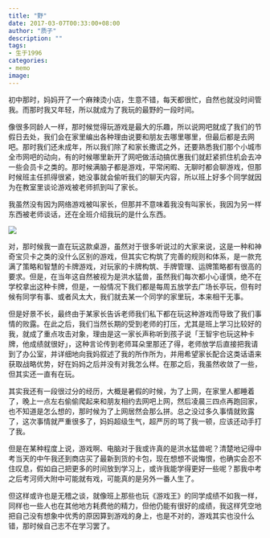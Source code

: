 ```yaml
---
title: "野"
date: 2017-03-07T00:33:00+08:00
author: "质子"
description: ""
tags:
- 生于1996
categories: 
- memo
image: 
---
```



初中那时，妈妈开了一个麻辣烫小店，生意不错，每天都很忙，自然也就没时间管我。而那时我又年轻，所以就成为了我玩的最野的一段时间。

像很多同龄人一样，那时候觉得玩游戏是最大的乐趣，所以说网吧就成了我们的节假日去处，我们会在家里编出各种理由说要和朋友去哪里哪里，但最后都是去网吧。那时我们还未成年，所以我们除了和家长撒谎之外，还要熟悉我们那个小城市全市网吧的动向，有的时候哪里新开了网吧做活动搞优惠我们就赶紧抓住机会去冲一些会员卡之类的。那时候满脑子都是游戏，平常闲暇、无聊时都会聊游戏，但那时候班主任抓得很紧，她没事就会偷听我们的聊天内容，所以班上好多个同学就因为在教室里谈论游戏被老师抓到叫了家长。

我虽然没有因为网络游戏被叫家长，但那并不意味着我没有叫家长，我因为另一样东西被老师谈话，还在全班介绍我玩的是什么东西。

![](/images/Pasted%20image%2020210307003247.png)

对，那时候我一直在玩这款桌游，虽然对于很多听说过的大家来说，这是一种和神奇宝贝卡之类的没什么区别的游戏，但其实它构筑了完善的规则和体系，是一款充满了策略和智慧的卡牌游戏，对玩家的卡牌构筑、手牌管理、运牌策略都有很高的要求。但是，在当年这自然被视为是洪水猛兽，虽然我们每次都小心谨慎，绝不在学校拿出这种卡牌，但是，一般情况下我们都是每周五放学去广场长亭玩，但有时候有同学有事、或者风太大，我们就去某一个同学的家里玩，本来相干无事。

但是好景不长，最终由于某家长告诉老师我们私下都在玩这种游戏而导致了我们事情的败露。在此之后，我们当然长期的受到老师的打压，尤其是班上学习比较好的我，就成了重点攻击对象，理由是这一家长声称听到孩子说「王智宇也玩这种卡牌，他成绩就很好」，这种言论传到老师耳朵里那还了得，老师放学后直接把我请到了办公室，并详细地向我妈叙述了我的所作所为，并用希望家长配合这类话语来获取战略优势，好在妈妈之后并没有对我怎么样。在那之后，我虽然收敛了一些，但其实还一直有在玩。

其实我还有一段很过分的经历，大概是暑假的时候，为了上网，在家里人都睡着了，晚上一点左右偷偷爬起来和朋友相约去网吧上网，然后凌晨三四点再跑回家，也不知道是怎么想的，那时候为了上网居然会那么拼。总之没过多久事情就败露了，这次事情就严重很多了，妈妈超级生气，超严厉的骂了我一顿，应该还动手打了我。

但是在某种程度上说，游戏啊、电脑对于我或许真的是洪水猛兽呢？清楚地记得中考当天的中午我还到商店买了最新到货的卡包，现在想想不说悔恨，也确实会忍不住叹息，假如自己把更多的时间放到学习上，或许我能学得更好一些呢？那我中考之后考河师大附中可能就有戏，可能真的是另外一番人生了。

但这样或许也是无稽之谈，就像班上那些也玩《游戏王》的同学成绩不如我一样，同样也一些人也在其他地方耗费他的精力，但他仍能有很好的成绩，我这样凭空地把自己没有想象中优秀的原因算到游戏的身上，也是不对的，游戏其实也没什么错，那时候自己志不在学习罢了。